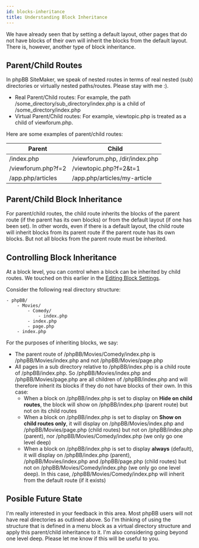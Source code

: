 ```yaml
---
id: blocks-inheritance
title: Understanding Block Inheritance
---
```


We have already seen that by setting a default layout, other pages that do not have blocks of their own will inherit the blocks from the default layout.
There is, however, another type of block inheritance.

## Parent/Child Routes
In phpBB SiteMaker, we speak of nested routes in terms of real nested (sub) directories or virtually nested paths/routes. Please stay with me :).
* Real Parent/Child routes: For example, the path /some_directory/sub_directory/index.php is a child of /some_directory/index.php
* Virtual Parent/Child routes: For example, viewtopic.php is treated as a child of viewforum.php.

Here are some examples of parent/child routes:

|Parent	                  |Child                           |
|-------------------------|--------------------------------|
|/index.php               |/viewforum.php, /dir/index.php  |
|/viewforum.php?f=2       |/viewtopic.php?f=2&t=1          |
|/app.php/articles        |/app.php/articles/my-article    |

## Parent/Child Block Inheritance
For parent/child routes, the child route inherits the blocks of the parent route (if the parent has its own blocks) or from the default layout (if one has been set).
In other words, even if there is a default layout, the child route will inherit blocks from its parent route if the parent route has its own blocks.
But not all blocks from the parent route must be inherited. 

## Controlling Block Inheritance
At a block level, you can control when a block can be inherited by child routes.
We touched on this earlier in the [Editing Block Settings](./blocks-managing#editing-block-settings).

Consider the following real directory structure:

	- phpBB/
	    - Movies/
	        - Comedy/
	            - index.php
	        - index.php
	        - page.php
	    - index.php

For the purposes of inheriting blocks, we say: 
* The parent route of /phpBB/Movies/Comedy/index.php is /phpBB/Movies/index.php and not /phpBB/Movies/page.php
* All pages in a sub directory relative to /phpBB/index.php is a child route of /phpBB/index.php. So /phpBB/Movies/index.php and /phpBB/Movies/page.php are all children of /phpBB/index.php and will therefore inherit its blocks if they do not have blocks of their own. In this case:
	* When a block on /phpBB/index.php is set to display on **Hide on child routes**, the block will show on /phpBB/index.php (parent route) but not on its child routes
	* When a block on /phpBB/index.php is set to display on **Show on child routes only**, it will display on /phpBB/Movies/index.php and /phpBB/Movies/page.php (child routes) but not on /phpBB/index.php (parent), nor /phpBB/Movies/Comedy/index.php (we only go one level deep)
	* When a block on /phpBB/index.php is set to display **always** (default), it will display on /phpBB/index.php (parent), /phpBB/Movies/index.php and /phpBB/page.php (child routes) but not on /phpBB/Movies/Comedy/index.php (we only go one level deep). In this case, /phpBB/Movies/Comedy/index.php will inherit from the default route (if it exists)

## Posible Future State
I'm really interested in your feedback in this area.
Most phpBB users will not have real directories as outlined above.
So I'm thinking of using the structure that is defined in a menu block as a virtual directory structure and apply this parent/child inheritance to it.
I'm also considering going beyond one level deep.
Please let me know if this will be useful to you.